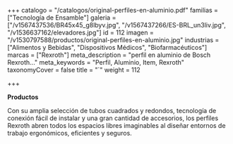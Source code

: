 +++
catalogo = "/catalogos/original-perfiles-en-aluminio.pdf"
familias = ["Tecnología de Ensamble"]
galeria = ["/v1567437536/BR45x45_g8lbyv.jpg", "/v1567437266/ES-BRL_un3liv.jpg", "/v1536637162/elevadores.jpg"]
id = 112
imagen = "/v1530797588/productos/original-perfiles-en-aluminio.jpg"
industrias = ["Alimentos y Bebidas", "Dispositivos Médicos", "Biofarmacéuticos"]
marcas = ["Rexroth"]
meta_description = "perfil en aluminio de Bosch Rexroth..."
meta_keywords = "Perfil, Aluminio, Item, Rexroth"
taxonomyCover = false
title = "`"
weight = 112

+++
  
**Productos**

Con su amplia selección de tubos cuadrados y redondos, tecnología de conexión fácil de instalar y una gran cantidad de accesorios, los perfiles Rexroth abren todos los espacios libres imaginables al diseñar entornos de trabajo ergonómicos, eficientes y seguros.